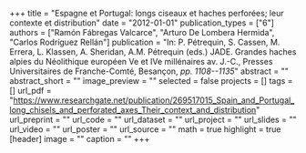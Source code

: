 +++
title = "Espagne et Portugal: longs ciseaux et haches perforées; leur contexte et distribution"
date = "2012-01-01"
publication_types = ["6"]
authors = ["Ramón Fábregas Valcarce", "Arturo De Lombera Hermida", "Carlos Rodríguez Rellán"]
publication = "In: P. Pétrequin, S. Cassen, M. Errera, L. Klassen, A. Sheridan, A.M. Pétrequin (eds.) JADE. Grandes haches alpies du Néolithique européen Ve et IVe millénaires av. J.-C., Presses Universitaires de Franche-Comté, Besançon, _pp. 1108--1135_"
abstract = ""
abstract_short = ""
image_preview = ""
selected = false
projects = []
tags = []
url_pdf = "https://www.researchgate.net/publication/269517015_Spain_and_Portugal_long_chisels_and_perforated_axes_Their_context_and_distribution"
url_preprint = ""
url_code = ""
url_dataset = ""
url_project = ""
url_slides = ""
url_video = ""
url_poster = ""
url_source = ""
math = true
highlight = true
[header]
image = ""
caption = ""
+++
